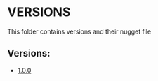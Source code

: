 # VERSIONS
This folder contains versions and their nugget file
## Versions:
* [1.0.0](MAG.2021.SPCT.1.0.0.nupkg)
